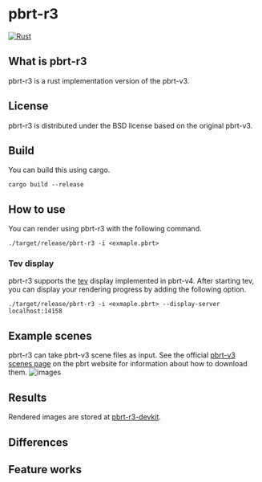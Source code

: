 # pbrt-r3
[![Rust](https://github.com/ototoi/pbrt-r3/actions/workflows/rust.yml/badge.svg)](https://github.com/ototoi/pbrt-r3/actions/workflows/rust.yml)

## What is pbrt-r3
pbrt-r3 is a rust implementation version of the pbrt-v3.

## License
pbrt-r3 is distributed under the BSD license based on the original pbrt-v3.

## Build
You can build this using cargo.
```
cargo build --release
```

## How to use
You can render using pbrt-r3 with the following command.
```
./target/release/pbrt-r3 -i <exmaple.pbrt>
```
### Tev display
pbrt-r3 supports the [tev](https://github.com/Tom94/tev) display implemented in pbrt-v4.
After starting tev, you can display your rendering progress by adding the following option.
```
./target/release/pbrt-r3 -i <exmaple.pbrt> --display-server localhost:14158
```


## Example scenes
pbrt-r3 can take pbrt-v3 scene files as input.
See the official [pbrt-v3 scenes page](http://pbrt.org/scenes-v3.html) on the pbrt website for information about how to download them.
![images](https://github.com/user-attachments/assets/ce1bebc6-8377-4da7-8b49-38e5073a397e)






## Results
Rendered images are stored at [pbrt-r3-devkit](https://github.com/ototoi/pbrt-r3-devkit).

## Differences

## Feature works
